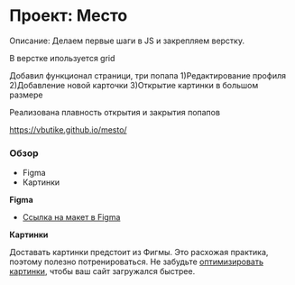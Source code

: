 # Проект: Место
Описание: Делаем первые шаги в JS и закрепляем верстку.

В верстке ипользуется grid

Добавил функционал страници, три попапа
1)Редактирование профиля
2)Добавление новой карточки
3)Открытие картинки в большом размере

Реализована плавность открытия и закрытия попапов

https://vbutike.github.io/mesto/


### Обзор

* Figma
* Картинки

**Figma**

* [Ссылка на макет в Figma](https://www.figma.com/file/2cn9N9jSkmxD84oJik7xL7/JavaScript.-Sprint-4?node-id=0%3A1)

**Картинки**

Доставать картинки предстоит из Фигмы. Это расхожая практика, поэтому полезно потренироваться.
Не забудьте [оптимизировать картинки](https://tinypng.com/), чтобы ваш сайт загружался быстрее.

